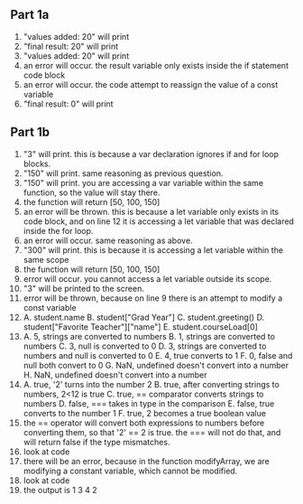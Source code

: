 
## Part 1a

1. "values added: 20" will print
2. "final result: 20" will print
3. "values added: 20" will print
4. an error will occur. the result variable only exists inside the if statement code block
5. an error will occur. the code attempt to reassign the value of a const variable
6. "final result: 0" will print


## Part 1b

1. "3" will print. this is because a var declaration ignores if and for loop blocks.
2. "150" will print. same reasoning as previous question. 
3. "150" will print. you are accessing a var variable within the same function, so the value will stay there.
4. the function will return [50, 100, 150]
5. an error will be thrown. this is because a let variable only exists in its code block, and on line 12 it is accessing a let variable that was declared inside the for loop.
6. an error will occur. same reasoning as above.
7. "300" will print. this is because it is accessing a let variable within the same scope
8. the function will return [50, 100, 150]
9. error will occur. you cannot access a let variable outside its scope.
10. "3" will be printed to the screen. 
11. error will be thrown, because on line 9 there is an attempt to modify a const variable
12.
	A. student.name
	B. student["Grad Year"]
	C. student.greeting()
	D. student["Favorite Teacher"]["name"]
	E. student.courseLoad[0]
13. 
	A. 5, strings are converted to numbers
	B. 1, strings are converted to numbers
	C. 3, null is converted to 0
	D. 3, strings are converted to numbers and null is converted to 0
	E. 4, true converts to 1
	F. 0, false and null both convert to 0
	G. NaN, undefined doesn't convert into a number
	H. NaN, undefined doesn't convert into a number
14.
	A. true, '2' turns into the number 2
	B. true, after converting strings to numbers, 2<12 is true
	C. true, == comparator converts strings to numbers
	D. false, === takes in type in the comparison
	E. false, true converts to the number 1
	F. true, 2 becomes a true boolean value
15. the == operator will convert both expressions to numbers before converting them, so that '2' == 2 is true. the === will not do that, and will return false if the type mismatches.
16. look at code
17. there will be an error, because in the function modifyArray, we are modifying a constant variable, which cannot be modified.
18. look at code
19. the output is 1 3 4 2
